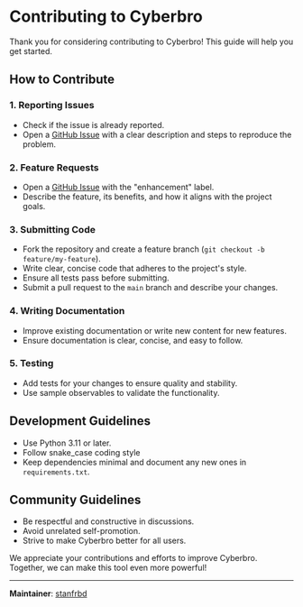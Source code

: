 # Contributing to Cyberbro  

Thank you for considering contributing to Cyberbro! This guide will help you get started.  

## How to Contribute  

### 1. Reporting Issues  
- Check if the issue is already reported.  
- Open a [GitHub Issue](https://github.com/stanfrbd/cyberbro/issues) with a clear description and steps to reproduce the problem.  

### 2. Feature Requests  
- Open a [GitHub Issue](https://github.com/stanfrbd/cyberbro/issues) with the "enhancement" label.  
- Describe the feature, its benefits, and how it aligns with the project goals.  

### 3. Submitting Code  
- Fork the repository and create a feature branch (`git checkout -b feature/my-feature`).  
- Write clear, concise code that adheres to the project's style.  
- Ensure all tests pass before submitting.  
- Submit a pull request to the `main` branch and describe your changes.  

### 4. Writing Documentation  
- Improve existing documentation or write new content for new features.  
- Ensure documentation is clear, concise, and easy to follow.  

### 5. Testing  
- Add tests for your changes to ensure quality and stability.  
- Use sample observables to validate the functionality.  

## Development Guidelines  
- Use Python 3.11 or later.  
- Follow snake_case coding style
- Keep dependencies minimal and document any new ones in `requirements.txt`.  

## Community Guidelines  
- Be respectful and constructive in discussions.  
- Avoid unrelated self-promotion.  
- Strive to make Cyberbro better for all users.  

We appreciate your contributions and efforts to improve Cyberbro. Together, we can make this tool even more powerful!  

---  
**Maintainer**: [stanfrbd](https://github.com/stanfrbd)  
